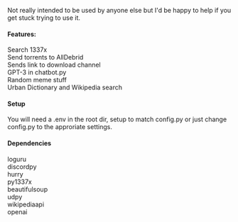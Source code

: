 Not really intended to be used by anyone else but I'd be happy to help if you get stuck trying to use it.

#### Features: ####
Search 1337x   
Send torrents to AllDebrid  
Sends link to download channel  
GPT-3 in chatbot.py  
Random meme stuff  
Urban Dictionary and Wikipedia search  

#### Setup ####
You will need a .env in the root dir, setup to match config.py or just change config.py to the approriate settings.  

#### Dependencies ####
loguru  
discordpy  
hurry  
py1337x  
beautifulsoup  
udpy  
wikipediaapi  
openai  